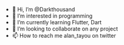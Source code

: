 - 👋 Hi, I’m @Darkthousand
- 👀 I’m interested in programming
- 🌱 I’m currently learning Flutter, Dart
- 💞️ I’m looking to collaborate on any project 
- 📫 How to reach me alan_tayou on twitter

<!---
Darkthousand/Darkthousand is a ✨ special ✨ repository because its `README.md` (this file) appears on your GitHub profile.
You can click the Preview link to take a look at your changes.
--->
